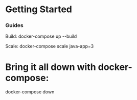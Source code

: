 # Getting Started

### Guides

Build:
docker-compose up --build

Scale:
docker-compose scale java-app=3

# Bring it all down with docker-compose:
docker-compose down


